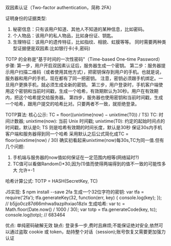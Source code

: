 双因素认证（Two-factor authentication，简称 2FA）

证明身份的证据类型:
1. 秘密信息：只有该用户知道、其他人不知道的某种信息，比如密码。
2. 个人物品：该用户的私人物品，比如身份证、钥匙。
3. 生理特征：该用户的遗传特征，比如指纹、相貌、虹膜等等。
同时需要两种类型证据便是双因素:比如银行卡(卡,密码)

TOTP 的全称是"基于时间的一次性密码"（Time-based One-time Password）
步骤:
第一步，用户开启双因素认证后，服务器生成一个密钥。
第二步：服务器提示用户扫描二维码（或者使用其他方式），把密钥保存到用户的手机。也就是说，服务器和用户的手机，现在都有了同一把密钥。
	注意，密钥必须跟手机绑定。一旦用户更换手机，就必须生成全新的密钥。
第三步，用户登录时，手机客户端使用这个密钥和当前时间戳，生成一个哈希，有效期默认为30秒。用户在有效期内，把这个哈希提交给服务器。
第四步，服务器也使用密钥和当前时间戳，生成一个哈希，跟用户提交的哈希比对。只要两者不一致，就拒绝登录。

TOTP算法:
核心公示:
TC = floor((unixtime(now) − unixtime(T0)) / TS)
TC: 时间计数器; unixtime(now): 当前 Unix 时间戳; unixtime(T0): 约定的起始时间点的时间戳，默认是0; TS 则是哈希有效期的时间长度，默认是30秒
保证30s内手机客户端和服务器得到同一个哈希
采用默认之后公式简化成TC = floor(unixtime(now) / 30) 确实初看起来unixtime(now)每30s,TC为同一值.但有几个问题:
1. 手机端与服务器的now值如何保证在一定范围内相等(网络延时?)
2. TC值可以看做Random()*30,因为(1)值而使得两端得到的值不一致的可能性多大
允许+-1

哈希计算公式:
TOTP = HASH(SecretKey, TC)

JS实现:
$ npm install --save 2fa
生成一个32位字符的密钥:
var tfa = require('2fa');
tfa.generateKey(32, function(err, key) {
  console.log(key);
});
// b5jjo0cz87d66mhwa9azplhxiao18zlx
生成哈希:
var tc = Math.floor(Date.now() / 1000 / 30);
var totp = tfa.generateCode(key, tc);
console.log(totp); // 683464

优点:
单纯密码破解无效
缺点:
登录多一步,费时且麻烦;不能保证绝对安全,依然可以通过盗取 cookie 或 token，劫持整个对话（session);账号恢复又需要更加强力认证